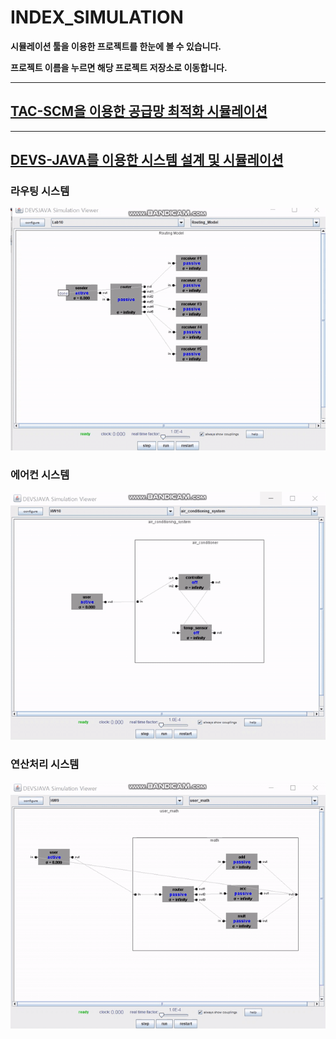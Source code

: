 # INDEX_SIMULATION

**시뮬레이션 툴을 이용한 프로젝트를 한눈에 볼 수 있습니다.**

**프로젝트 이름을 누르면 해당 프로젝트 저장소로 이동합니다.**

-----
## [TAC-SCM을 이용한 공급망 최적화 시뮬레이션](https://github.com/DustinYook/Course_E-Commerce)



-----

## [DEVS-JAVA를 이용한 시스템 설계 및 시뮬레이션](https://github.com/DustinYook/COURSE_SOFTWARE-ENGINEERING)

### 라우팅 시스템
![](https://github.com/DustinYook/INDEX_SIMULATION/blob/master/image/RoutingModel.gif)

### 에어컨 시스템
![](https://github.com/DustinYook/INDEX_SIMULATION/blob/master/image/AirConditioningSystem.gif)

### 연산처리 시스템
![](https://github.com/DustinYook/INDEX_SIMULATION/blob/master/image/UserMath.gif)
